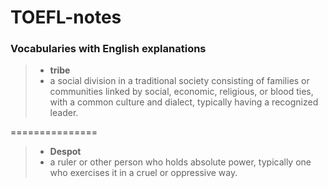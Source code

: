 # TOEFL-notes

### Vocabularies with English explanations

> - **tribe**
> - a social division in a traditional society consisting of families or communities linked by social, economic, religious, or blood ties, with a common culture and dialect, typically having a recognized leader.

===============

> - **Despot**
> - a ruler or other person who holds absolute power, typically one who exercises it in a cruel or oppressive way.

